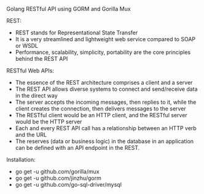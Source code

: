 Golang RESTful API using GORM and Gorilla Mux

REST:
- REST stands for Representational State Transfer
- It is a very streamlined and lightweight web service compared to SOAP or WSDL
- Performance, scalability, simplicity, portability are the core principles behind the REST API

RESTful Web APIs:
- The essence of the REST architecture comprises a client and a server
- The REST API allows diverse systems to connect and send/receive data in the direct way
- The server accepts the incoming messages, then replies to it, while the client creates the connection, then delivers messages to the server
- The RESTful client would be an HTTP client, and the RESTful server would be the HTTP server
- Each and every REST API call has a relationship between an HTTP verb and the URL
- The reserves (data or business logic) in the database in an application can be defined with an API endpoint in the REST.

Installation:
- go get -u github.com/gorilla/mux
- go get -u github.com/jinzhu/gorm
- go get -u github.com/go-sql-driver/mysql